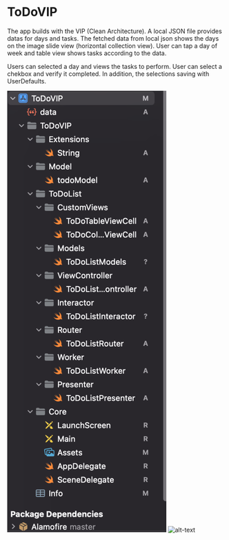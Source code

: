 # ToDoVIP

The app builds with the VIP (Clean Architecture). A local JSON file provides datas for days and tasks. The fetched data from local json shows the days on the image slide view (horizontal collection view). User can tap a day of week and table view shows tasks according to the data.

Users can selected a day and views the tasks to perform. User can select a chekbox and verify it completed. In addition, the selections saving with UserDefaults.

![alt-text](https://github.com/ozanbarisgunaydin/ToDoVIP/blob/main/XcodePanel.png) 
![alt-text](https://github.com/ozanbarisgunaydin/ToDoVIP/blob/main/WorkingDemo.gif) 
